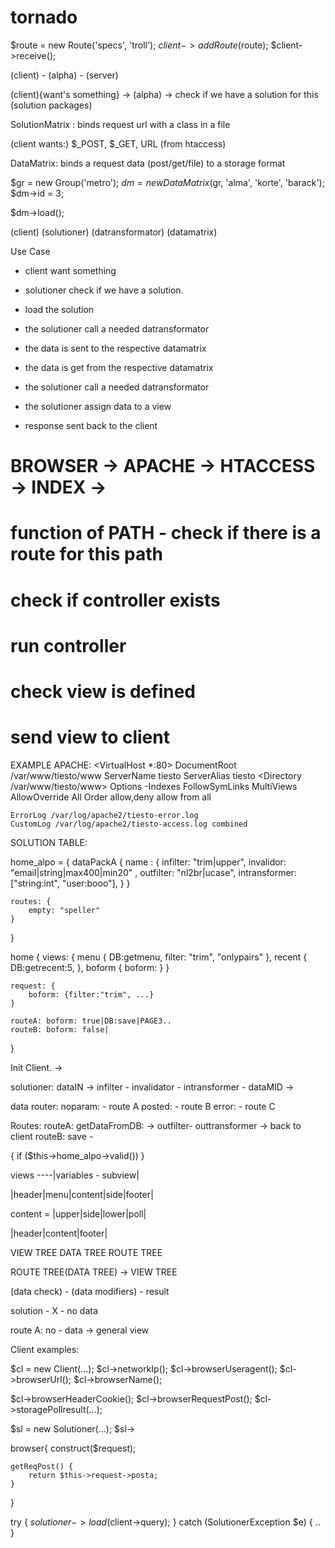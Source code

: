 tornado
=======



$route = new Route('specs', 'troll');
$client->addRoute($route);
$client->receive();

(client) - (alpha)  - (server)

(client){want's something} -> 
(alpha) -> check if we have a solution for this
(solution packages)

SolutionMatrix : binds request url with a class in a file 

(client wants:) $_POST, $_GET, URL (from htaccess)

DataMatrix: binds a request data (post/get/file) to a storage format

$gr = new Group('metro');
$dm = new DataMatrix($gr, 'alma', 'korte', 'barack');
$dm->id = 3;

$dm->load();


(client) (solutioner) (datransformator) (datamatrix)

Use Case
- client want something
- solutioner check if we have a solution. 
- load the solution

- the solutioner call a needed datransformator
- the data is sent to the respective datamatrix
- the data is get from the respective datamatrix
- the solutioner call a needed datransformator

- the solutioner assign data to a view
- response sent back to the client

# BROWSER -> APACHE -> HTACCESS -> INDEX -> 
# function of PATH - check if there is a route for this path
#  check if controller exists
#  run controller
# check view is defined
# send view to client


EXAMPLE APACHE:
<VirtualHost *:80>
    DocumentRoot /var/www/tiesto/www
    ServerName tiesto
    ServerAlias tiesto
   <Directory /var/www/tiesto/www>
        Options -Indexes FollowSymLinks MultiViews
        AllowOverride All
        Order allow,deny
        allow from all
    </Directory>
    
    ErrorLog /var/log/apache2/tiesto-error.log
    CustomLog /var/log/apache2/tiesto-access.log combined
</VirtualHost>



SOLUTION TABLE:

home_alpo = {
    dataPackA {
        name : {
            infilter: "trim|upper", 
            invalidor: "email|string|max400|min20" , 
            outfilter: "nl2br|ucase", 
            intransformer:["string:int", "user:booo"],
        }
    }
    
    routes: {
        empty: "speller"
    }
    
    
}

home {
    views: {
        menu {
            DB:getmenu, filter: "trim", "onlypairs"
        },
        recent {
            DB:getrecent:5, 
        },
        boform {
            boform:
        }
    }
    
    request: {
        boform: {filter:"trim", ...}
    }
    
    routeA: boform: true|DB:save|PAGE3..
    routeB: boform: false|
}

<layout>

</layout>

Init Client. ->

solutioner:
    dataIN -> infilter - invalidator - intransformer - dataMID -> 
    
data router:
    noparam: - route A
    posted:  - route B
    error: - route C
    
Routes:
    routeA: getDataFromDB: -> outfilter- outtransformer -> back to client
    routeB: save -
    


{
    if ($this->home_alpo->valid())
}




views ----|variables - subview|

|header|menu|content|side|footer|

content = |upper|side|lower|poll|

|header|content|footer|

VIEW TREE
DATA TREE
ROUTE TREE

ROUTE TREE(DATA TREE) -> VIEW TREE

(data check) - (data modifiers) - result

solution - X - no data

route A: no - data -> general view 


Client examples:

$cl = new Client(...);
$cl->networkIp();
$cl->browserUseragent();
$cl->browserUrl();
$cl->browserName();

$cl->browserHeaderCookie();
$cl->browserRequestPost();
$cl->storagePollresult(...);

$sl = new Solutioner(...);
$sl->

browser{
    construct($request);
    
    getReqPost() {
        return $this->request->posta;
    }
}

try {
    $solutioner->load($client->query);
} catch (SolutionerException $e) {
    ..
}







